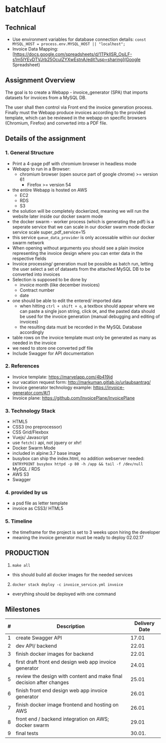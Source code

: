 # batchlauf

## Technical

* Use environment variables for database connection details: `const MYSQL_HOST = process.env.MYSQL_HOST || "localhost";`
* Invoice Data Mapping: [https://docs.google.com/spreadsheets/d/1TPkIlSR_OsiLF-s1m5lYEvDTVJrb25OculZYXwEstnA/edit?usp=sharing](Google Spreadsheet)


## Assignment Overview

The goal is to create a Webapp - invoice_generator (SPA) that imports datasets for invoices from a MySQL DB. 

The user shall then control via Front end the invoice generation process. Finally must the Webapp produce invoices according to the provided template, which can be reviewed in the webapp on specific browsers (Chromium, Firefox) and converted into a PDF file.

## Details of the assignment
### 1. General Structure
- Print a 4-page pdf with chromium browser in headless mode
- Webapp to run in a Browser: 
  - chromium browser (open source part of google chrome) >= version 61	
    - Firefox >= version 54
- the entire Webapp is hosted on AWS 
  - EC2 
  - RDS
  - S3 
- the solution will be completely dockerized, meaning we will run the website later inside our docker swarm mode
- the docker swarm - worker process (which is generating the pdf) is a seperate service that we can scale in our docker swarm mode docker service scale super_pdf_service=15
- this service `queue_data_provider` is only accessable within our docker swarm network
- When opening without arguments you should see a plain invoice representing the invoice design where you can enter data in the respective fields
- Invoice processing/ generation must be possible as batch run, letting the user select a set of datasets from the attached MySQL DB to be converted into invoices
- Selection is supposed to be done by 
  - invoice month (like december invoices)
  - Contract number
  - date
- one should be able to edit the entered/ imported data 
  - when hitting `ctrl + shift + o`, a textbox should appear where we can paste a single json string, click `OK`, and the pasted data should be used for the invoice generation (manual debugging and editing of invoices)
  - the resulting data must be recorded in the MySQL Database accordingly
- table rows on the invoice template must only be generated as many as needed in the invoice
- we need to store one converted pdf file
- Include Swagger for API documentation


### 2. References
- Invoice template: https://marvelapp.com/4b419jd
- our vacation request form: http://markuman.gitlab.io/urlaubsantrag/
- Invoice generator technology example: https://invoice-generator.com/#/1
- Invoice plane: https://github.com/InvoicePlane/InvoicePlane

### 3. Technology Stack
- HTML5
- CSS3 (no preprocessor)
- CSS Grid/Flexbox
- Vuejs/ Javascript 
- use `fetch()` api, not jquery or xhr!
- Docker Swarm Mode
- included in alpine:3.7 base image
- busybox can ship the index.html, no addition webserver needed: `ENTRYPOINT busybox httpd -p 80 -h /app && tail -f /dev/null`
- MySQL / RDS
- AWS S3
- Swagger

### 4. provided by us
- a psd file as letter template
- invoice as CSS3/ HTML5

### 5. Timeline

- the timeframe for the project is set to 3 weeks upon hiring the developer 
- meaning the invoice generator must be ready to deploy 02.02.17



## PRODUCTION

1. `make all`
  - this should build all docker images for the needed services
2. `docker stack deploy -c invoice_service.yml invoice`
  - everything should be deployed with one command

## Milestones
| #    | Description                              | Delivery Date |
| ---- | ---------------------------------------- | ------------- |
| 1    | create Swagger API                       | 17.01         |
| 2    | dev API/ backend                         | 22.01         |
| 3    | finish docker images for backend         | 22.01         |
| 4    | first draft front end design web app invoice generator | 24.01         |
| 5    | review the design with content and make final decision after changes | 25.01         |
| 6    | finish front end design web app invoice generator | 26.01 |
| 7    | finish docker image frontend and hosting on AWS | 26.01         |
| 8    | front end / backend integration on AWS; docker swarm | 29.01         |
| 9    | final tests                              | 30.01.        |
